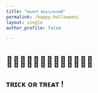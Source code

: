 ```yaml
---
title: "ʜᴀᴘᴘʏ ʜᴀʟʟᴏᴡᴇᴇɴ"
permalink: /happy-halloween/
layout: single
author_profile: false

---
```


# 🎃👻🎃👻🎃👻🎃👻🎃👻🎃👻🎃
## ᴛʀɪᴄᴋ ᴏʀ ᴛʀᴇᴀᴛ !
